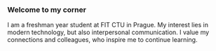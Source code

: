 ### Welcome to my corner

I am a freshman year student at FIT CTU in Prague. My interest lies in modern technology, but also interpersonal communication. I value my connections and colleagues, who inspire me to continue learning.
